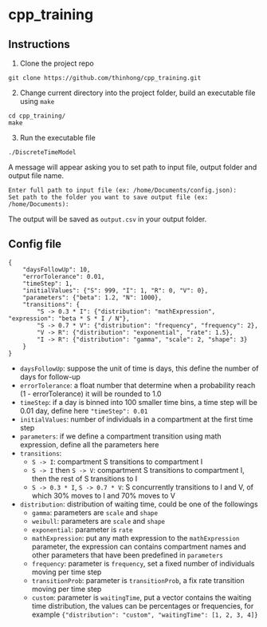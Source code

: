 # cpp_training

## Instructions

1. Clone the project repo
```
git clone https://github.com/thinhong/cpp_training.git
```

2. Change current directory into the project folder, build an executable file using `make`
```
cd cpp_training/
make
```

3. Run the executable file
```
./DiscreteTimeModel
```

A message will appear asking you to set path to input file, output folder and output file name.
```
Enter full path to input file (ex: /home/Documents/config.json): 
Set path to the folder you want to save output file (ex: /home/Documents): 
```
The output will be saved as `output.csv` in your output folder.

## Config file
```
{
    "daysFollowUp": 10,
    "errorTolerance": 0.01,
    "timeStep": 1,
    "initialValues": {"S": 999, "I": 1, "R": 0, "V": 0},
    "parameters": {"beta": 1.2, "N": 1000},
    "transitions": {
        "S -> 0.3 * I": {"distribution": "mathExpression", "expression": "beta * S * I / N"}, 
        "S -> 0.7 * V": {"distribution": "frequency", "frequency": 2},
        "V -> R": {"distribution": "exponential", "rate": 1.5}, 
        "I -> R": {"distribution": "gamma", "scale": 2, "shape": 3}
    }
}
```
* `daysFollowUp`: suppose the unit of time is days, this define the number of days for follow-up
* `errorTolerance`: a float number that determine when a probability reach (1 - errorTolerance) it will be rounded to 1.0
* `timeStep`: if a day is binned into 100 smaller time bins, a time step will be 0.01 day, define here `"timeStep": 0.01`
* `initialValues`: number of individuals in a compartment at the first time step
* `parameters`: if we define a compartment transition using math expression, define all the parameters here
* `transitions`:
    * `S -> I`: compartment S transitions to compartment I
    * `S -> I` then `S -> V`: compartment S transitions to compartment I, then the rest of S transitions to I
    * `S -> 0.3 * I`, `S -> 0.7 * V`: S concurrently transitions to I and V, of which 30% moves to I and 70% moves to V
* `distribution`: distribution of waiting time, could be one of the followings
    * `gamma`: parameters are `scale` and `shape`
    * `weibull`: parameters are `scale` and `shape`
    * `exponential`: parameter is `rate`
    * `mathExpression`: put any math expression to the `mathExpression` parameter, the expression can contains compartment names and other parameters that have been predefined in `parameters`
    * `frequency`: parameter is `frequency`, set a fixed number of individuals moving per time step
    * `transitionProb`: parameter is `transitionProb`, a fix rate transition moving per time step
    * `custom`: parameter is `waitingTime`, put a vector contains the waiting time distribution, the values can be percentages or frequencies, for example `{"distribution": "custom", "waitingTime": [1, 2, 3, 4]}`
